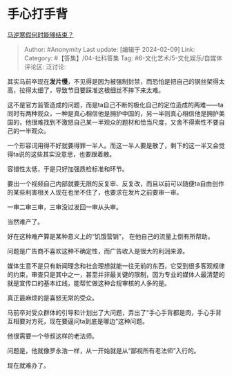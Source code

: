 # 手心打手背
[马逆寒假何时能够结束？](https://www.zhihu.com/question/637053291/answer/3391988520)

> Author: #Anonymity
> Last update: [编辑于 2024-02-09]
> Link:
> Category:  #【答集】/04-社科答集 
> Tag: #6-文化艺术/5-文化娱乐/自媒体 
> 评论区:
> 泛讨论:

其实马前卒现在**发片慢**，不见得是因为被强制封禁，而恐怕是把自己的钢丝架得太高，拉得太细了，导致节目要踩准这根细丝不摔下来太难。

这不是官方监管造成的问题，而是ta自己不断的极化自己的定位造成的两难——ta同时有两种观众，一种是真心相信他是拥护中国的，另一半则真心相信他是拥护美国的，他很难找到不激怒自己某一半观众的题材和恰当尺度，又舍不得索性不要自己的一半观众。

一个形容词用得不好就要得罪一半人。而这一半人要是散了，剩下的这一半又会觉得ta说的这些其实没意思，也要跟着散。

容错性太低，于是只好加强质检标准和环节。

要出一个视频自己内部就要无限的反复审、反复改，而且以前可以随便ta自由创作的某些利害相关人现在也坐不住了，也要求在发片之前要审一审。

一审二审三审，三审没过发回一审从头审。

当然难产了。

好在这种难产算是某种意义上的“饥饿营销”， 在他自己的流量上倒有所帮助。

问题是广告商不喜欢这种不确定性，而广告收入是很大的利润来源。

媒体生意不是只有新闻理念和社会理想就能一往无前的东西，它受到很多客观规律的约束，审查只是其中之一，甚至并非最关键的限制，因为专业的媒体人最清楚的就是宣传口的基本红线，能帮忙做这种合规审核的人多的是。

真正最麻烦的是喜怒无常的受众。

马前卒对受众群体的引导和计划出了大问题，弄出了“手心手背都是肉，手心手背互相要对方死，现在要逼问ta到底是哪边”这种问题。

他很需要一个爷叔这样的老法师。

问题是，他就像罗永浩一样，从一开始就是从“鄙视所有老法师”入行的。

现在就难办了。
